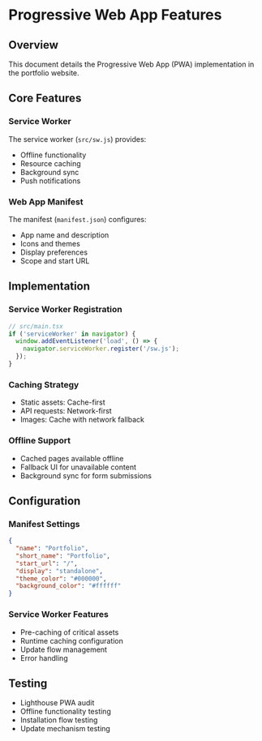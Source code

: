 # Progressive Web App Features

## Overview
This document details the Progressive Web App (PWA) implementation in the portfolio website.

## Core Features

### Service Worker
The service worker (`src/sw.js`) provides:
- Offline functionality
- Resource caching
- Background sync
- Push notifications

### Web App Manifest
The manifest (`manifest.json`) configures:
- App name and description
- Icons and themes
- Display preferences
- Scope and start URL

## Implementation

### Service Worker Registration
```typescript
// src/main.tsx
if ('serviceWorker' in navigator) {
  window.addEventListener('load', () => {
    navigator.serviceWorker.register('/sw.js');
  });
}
```

### Caching Strategy
- Static assets: Cache-first
- API requests: Network-first
- Images: Cache with network fallback

### Offline Support
- Cached pages available offline
- Fallback UI for unavailable content
- Background sync for form submissions

## Configuration

### Manifest Settings
```json
{
  "name": "Portfolio",
  "short_name": "Portfolio",
  "start_url": "/",
  "display": "standalone",
  "theme_color": "#000000",
  "background_color": "#ffffff"
}
```

### Service Worker Features
- Pre-caching of critical assets
- Runtime caching configuration
- Update flow management
- Error handling

## Testing
- Lighthouse PWA audit
- Offline functionality testing
- Installation flow testing
- Update mechanism testing
